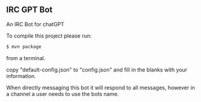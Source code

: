## IRC GPT Bot

An IRC Bot for chatGPT

To compile this project please run:
```bash
$ mvn package
```
from a terminal.

copy "default-config.json" to "config.json" and fill in the blanks with your information.

When directly messaging this bot it will respond to all messages, however in a channel a user needs to use the bots name.